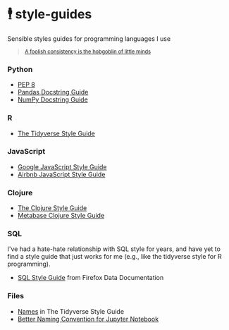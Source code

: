 # 🕴️ style-guides
Sensible styles guides for programming languages I use


><sup>[A foolish consistency is the hobgoblin of little minds](https://www.python.org/dev/peps/pep-0008/#a-foolish-consistency-is-the-hobgoblin-of-little-minds)</sup>


### Python

* [PEP 8](https://www.python.org/dev/peps/pep-0008/)
* [Pandas Docstring Guide](https://pandas.pydata.org/docs/development/contributing_docstring.html)
* [NumPy Docstring Guide](https://numpydoc.readthedocs.io/en/latest/format.html)


### R

* [The Tidyverse Style Guide](https://style.tidyverse.org/)


### JavaScript

* [Google JavaScript Style Guide](https://google.github.io/styleguide/jsguide.html)
* [Airbnb JavaScript Style Guide](https://github.com/airbnb/javascript)


### Clojure

* [The Clojure Style Guide](https://guide.clojure.style/)
* [Metabase Clojure Style Guide](https://github.com/metabase/metabase/wiki/Metabase-Clojure-Style-Guide)


### SQL

I've had a hate-hate relationship with SQL style for years, and have yet
to find a style guide that just works for me (e.g., like the tidyverse
style for R programming).

* [SQL Style Guide](https://docs.telemetry.mozilla.org/concepts/sql_style.html) from Firefox Data Documentation


### Files

* [Names](https://style.tidyverse.org/files.html#names) in The Tidyverse Style Guide
* [Better Naming Convention for Jupyter Notebook](https://stackoverflow.com/questions/38305217/better-naming-convention-for-jupyter-notebook)
